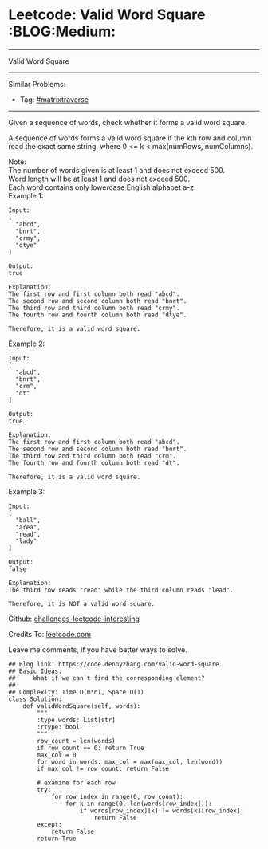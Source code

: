 # Leetcode: Valid Word Square     :BLOG:Medium:


---

Valid Word Square  

---

Similar Problems:  
-   Tag: [#matrixtraverse](https://code.dennyzhang.com/tag/matrixtraverse)

---

Given a sequence of words, check whether it forms a valid word square.  

A sequence of words forms a valid word square if the kth row and column read the exact same string, where 0 <= k < max(numRows, numColumns).  

Note:  
The number of words given is at least 1 and does not exceed 500.  
Word length will be at least 1 and does not exceed 500.  
Each word contains only lowercase English alphabet a-z.  
Example 1:  

    Input:
    [
      "abcd",
      "bnrt",
      "crmy",
      "dtye"
    ]
    
    Output:
    true
    
    Explanation:
    The first row and first column both read "abcd".
    The second row and second column both read "bnrt".
    The third row and third column both read "crmy".
    The fourth row and fourth column both read "dtye".
    
    Therefore, it is a valid word square.

Example 2:  

    Input:
    [
      "abcd",
      "bnrt",
      "crm",
      "dt"
    ]
    
    Output:
    true
    
    Explanation:
    The first row and first column both read "abcd".
    The second row and second column both read "bnrt".
    The third row and third column both read "crm".
    The fourth row and fourth column both read "dt".
    
    Therefore, it is a valid word square.

Example 3:  

    Input:
    [
      "ball",
      "area",
      "read",
      "lady"
    ]
    
    Output:
    false
    
    Explanation:
    The third row reads "read" while the third column reads "lead".
    
    Therefore, it is NOT a valid word square.

Github: [challenges-leetcode-interesting](https://github.com/DennyZhang/challenges-leetcode-interesting/tree/master/valid-word-square)  

Credits To: [leetcode.com](https://leetcode.com/problems/valid-word-square/description/)  

Leave me comments, if you have better ways to solve.  

    ## Blog link: https://code.dennyzhang.com/valid-word-square
    ## Basic Ideas:
    ##     What if we can't find the corresponding element?
    ##
    ## Complexity: Time O(m*n), Space O(1)
    class Solution:
        def validWordSquare(self, words):
            """
            :type words: List[str]
            :rtype: bool
            """
            row_count = len(words)
            if row_count == 0: return True
            max_col = 0
            for word in words: max_col = max(max_col, len(word))
            if max_col != row_count: return False
    
            # examine for each row
            try:
                for row_index in range(0, row_count):
                    for k in range(0, len(words[row_index])):
                        if words[row_index][k] != words[k][row_index]:
                            return False
            except:
                return False
            return True